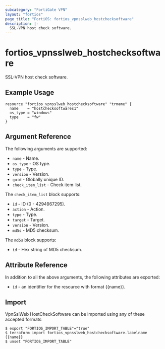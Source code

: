 ```yaml
---
subcategory: "FortiGate VPN"
layout: "fortios"
page_title: "FortiOS: fortios_vpnsslweb_hostchecksoftware"
description: |-
  SSL-VPN host check software.
---
```


# fortios_vpnsslweb_hostchecksoftware
SSL-VPN host check software.

## Example Usage

```hcl
resource "fortios_vpnsslweb_hostchecksoftware" "trname" {
  name    = "hostchecksoftwares1"
  os_type = "windows"
  type    = "fw"
}
```

## Argument Reference

The following arguments are supported:

* `name` - Name.
* `os_type` - OS type.
* `type` - Type.
* `version` - Version.
* `guid` - Globally unique ID.
* `check_item_list` - Check item list.

The `check_item_list` block supports:

* `id` - ID (0 - 4294967295).
* `action` - Action.
* `type` - Type.
* `target` - Target.
* `version` - Version.
* `md5s` - MD5 checksum.

The `md5s` block supports:

* `id` - Hex string of MD5 checksum.


## Attribute Reference

In addition to all the above arguments, the following attributes are exported:
* `id` - an identifier for the resource with format {{name}}.

## Import

VpnSslWeb HostCheckSoftware can be imported using any of these accepted formats:
```
$ export "FORTIOS_IMPORT_TABLE"="true"
$ terraform import fortios_vpnsslweb_hostchecksoftware.labelname {{name}}
$ unset "FORTIOS_IMPORT_TABLE"
```
